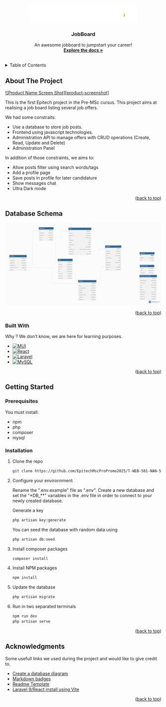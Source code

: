 <a name="readme-top"></a>

<!-- PROJECT LOGO -->
<br />
<div align="center">
  <a href="https://github.com/EpitechMscProPromo2025/T-WEB-501-NAN-5-1-jobboard-lisa.bourdon">
    <img src="public/logo-white.png" alt="Logo" width="350" height="auto">
  </a>

  <h3 align="center">JobBoard</h3>

  <p align="center">
    An awesome jobboard to jumpstart your career!
    <br />
    <a href="https://github.com/EpitechMscProPromo2025/T-WEB-501-NAN-5-1-jobboard-lisa.bourdon"><strong>Explore the docs »</strong></a>
    <br />
    <br />
  </p>
</div>

<!-- TABLE OF CONTENTS -->
<details>
  <summary>Table of Contents</summary>
  <ol>
    <li>
      <a href="#about-the-project">About The Project</a>
      <ul>
        <li><a href="#database-schema">Database Schema</a></li>
        <li><a href="#built-with">Built With</a></li>
      </ul>
    </li>
    <li>
      <a href="#getting-started">Getting Started</a>
      <ul>
        <li><a href="#prerequisites">Prerequisites</a></li>
        <li><a href="#installation">Installation</a></li>
      </ul>
    </li>
    <li><a href="#usage">Usage</a></li>
    <li><a href="#acknowledgments">Acknowledgments</a></li>
  </ol>
</details>

<!-- ABOUT THE PROJECT -->

## About The Project

[![Product Name Screen Shot][product-screenshot]](https://example.com)

This is the first Epitech project in the Pre-MSc cursus. This project aims at realising a job board listing several job offers.

We had some constraits:

-   Use a database to store job posts.
-   Frontend using javascript technologies.
-   Administration API to manage offers with CRUD operations (Create, Read, Update and Delete)
-   Administration Panel

In addition of those constraints, we aims to:

-   Allow posts filter using search words/tags
-   Add a profile page
-   Save posts in profile for later candidature
-   Show messages chat
-   Ultra Dark mode

<p align="right">(<a href="#readme-top">back to top</a>)</p>

## Database Schema

<a href="https://github.com/EpitechMscProPromo2025/T-WEB-501-NAN-5-1-jobboard-lisa.bourdon/doc/DatabaseDiagram.pdf">
    <img src="doc/DatabaseDiagram.png" alt="Database Diagram" width="1000" height="auto">
  </a>

<p align="right">(<a href="#readme-top">back to top</a>)</p>

### Built With

Why ? We don't know, we are here for learning purposes.

-   [![MUI][mui.com]][mui-url]
-   [![React][react.js]][react-url]
-   [![Laravel][laravel.com]][laravel-url]
-   [![MySQL][mysql.com]][mysql-url]

<p align="right">(<a href="#readme-top">back to top</a>)</p>

<!-- GETTING STARTED -->

## Getting Started

### Prerequisites

You must install:

-   npm
-   php
-   composer
-   mysql

### Installation

1. Clone the repo

    ```sh
    git clone https://github.com/EpitechMscProPromo2025/T-WEB-501-NAN-5-1-jobboard-lisa.bourdon.git
    ```

2. Configure your environnment

    Rename the ".env.example" file as ".env". Create a new database and set the "\*DB\_\*\*" variables in the .env file in order to connect to your newly created database.

    Generate a key

    ```sh
    php artisan key:generate
    ```

    You can seed the database with random data using

    ```sh
    php artisan db:seed
    ```

3. Install composer packages

    ```sh
    composer install
    ```

4. Install NPM packages

    ```sh
    npm install
    ```

5. Update the database

    ```sh
    php artisan migrate
    ```

6. Run in two separated terminals
    ```sh
    npm run dev
    php artisan serve
    ```
    <p align="right">(<a href="#readme-top">back to top</a>)</p>

<!-- ACKNOWLEDGMENTS -->

## Acknowledgments

Some usefull links we used during the project and would like to give credit to.

-   [Create a database diagram](https://dbdiagram.io/)
-   [Markdown badges](https://github.com/Ileriayo/markdown-badges)
-   [Readme Template](https://github.com/othneildrew/Best-README-Template)
-   [Laravel 9/React install using Vite](https://larainfo.com/blogs/install-react-js-in-laravel-9-with-vite)

<p align="right">(<a href="#readme-top">back to top</a>)</p>

<!-- MARKDOWN LINKS & IMAGES -->
<!-- https://www.markdownguide.org/basic-syntax/#reference-style-links -->

[react.js]: https://img.shields.io/badge/React-20232A?style=for-the-badge&logo=react&logoColor=61DAFB
[react-url]: https://reactjs.org/
[laravel.com]: https://img.shields.io/badge/laravel-%23FF2D20.svg?style=for-the-badge&logo=laravel&logoColor=white
[laravel-url]: https://laravel.com
[mysql.com]: https://img.shields.io/badge/mysql-%2300f.svg?style=for-the-badge&logo=mysql&logoColor=white
[mysql-url]: https://mysql.com
[mui.com]: https://img.shields.io/badge/MUI-%230081CB.svg?style=for-the-badge&logo=mui&logoColor=white
[mui-url]: https://mui.com/
